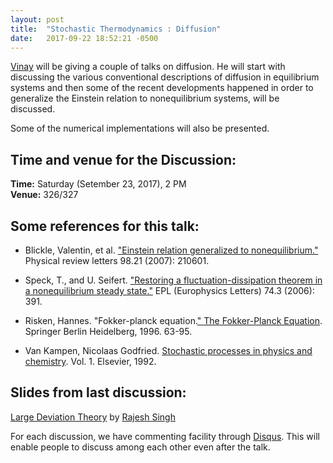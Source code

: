 ```yaml
---
layout: post
title:  "Stochastic Thermodynamics : Diffusion"
date:   2017-09-22 18:52:21 -0500
---
```


 

[Vinay](https://www.imsc.res.in/~vinayv/) will be giving a couple of talks on diffusion. He will start with discussing the various conventional descriptions of diffusion in equilibrium systems and then some of the recent developments happened in order to generalize the Einstein relation to nonequilibrium systems, will be discussed.
  
  
Some of the numerical implementations will also be presented.


## Time and venue for the Discussion:
**Time:** Saturday (Setember 23, 2017), 2 PM  
**Venue:** 326/327 


## Some references for this talk:

* Blickle, Valentin, et al. ["Einstein relation generalized to nonequilibrium."](https://journals.aps.org/prl/pdf/10.1103/PhysRevLett.98.210601) Physical review letters 98.21 (2007): 210601.

* Speck, T., and U. Seifert. ["Restoring a fluctuation-dissipation theorem in a nonequilibrium steady state."](http://iopscience.iop.org/article/10.1209/epl/i2005-10549-4/meta) EPL (Europhysics Letters) 74.3 (2006): 391. 

* Risken, Hannes. "Fokker-planck equation.[" The Fokker-Planck Equation](https://link.springer.com/chapter/10.1007/978-3-642-61544-3_4). Springer Berlin Heidelberg, 1996. 63-95.

* Van Kampen, Nicolaas Godfried. [Stochastic processes in physics and chemistry](https://books.google.co.in/books?hl=en&lr=&id=3e7XbMoJzmoC&oi=fnd&pg=PP2&dq=van+kampen+stochastic+processes+in+physics&ots=Ads9r_tdrO&sig=qm0CSshu6JUKsP9cHgkkVO_u-9g#v=onepage&q=van%20kampen%20stochastic%20processes%20in%20physics&f=false). Vol. 1. Elsevier, 1992.


## Slides from last discussion:
[Large Deviation Theory](https://www.imsc.res.in/~vinayv/discussion/ldt.pdf) by [Rajesh Singh](https://rajeshrinet.github.io/)





For each discussion, we have commenting facility through [Disqus](https://disqus.com/). This will enable people to discuss among each other even after the talk.
